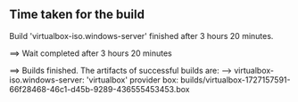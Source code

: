 ## Time taken for the build
Build 'virtualbox-iso.windows-server' finished after 3 hours 20 minutes.

==> Wait completed after 3 hours 20 minutes

==> Builds finished. The artifacts of successful builds are:
--> virtualbox-iso.windows-server: 'virtualbox' provider box: builds/virtualbox-1727157591-66f28468-46c1-d45b-9289-436555453453.box